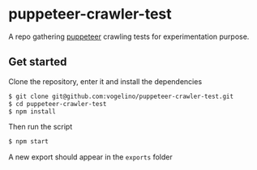 # puppeteer-crawler-test
A repo gathering [puppeteer](https://pptr.dev) crawling tests for experimentation purpose.

## Get started
Clone the repository, enter it and install the dependencies
```sh
$ git clone git@github.com:vogelino/puppeteer-crawler-test.git
$ cd puppeteer-crawler-test
$ npm install
```

Then run the script
```sh
$ npm start
```

A new export should appear in the `exports` folder
